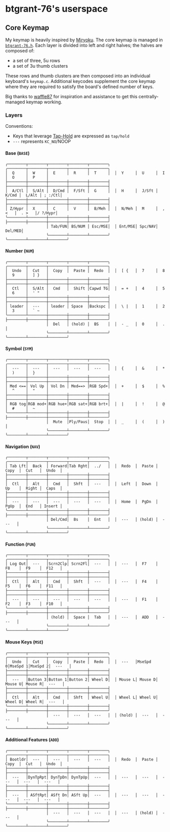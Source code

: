 # btgrant-76's userspace

## Core Keymap 

My keymap is heavily inspired by [Miryoku](https://github.com/manna-harbour/miryoku/). The core keymap is managed in [`btgrant-76.h`](./btgrant-76.h). Each layer is divided into left and right halves; the halves are composed of:

* a set of three, 5u rows
* a set of 3u thumb clusters

These rows and thumb clusters are then composed into an individual keyboard's `keymap.c`. Additional keycodes supplement the core keymap where they are required to satisfy the board's defined number of keys.

Big thanks to [waffle87](https://github.com/waffle87) for inspiration and assistance to get this centrally-managed keymap working.

### Layers

Conventions:

* Keys that leverage [Tap-Hold](https://docs.qmk.fm/#/tap_hold) are expressed as `tap/hold`
* `---` represents `KC_NO`/NOOP

#### Base (`BASE`)

```text
╭────────┬────────┬────────┬────────┬────────╮  ╭────────┬────────┬────────┬────────┬────────╮ 
│  Q     │  W     │  E     │  R     │  T     │  │  Y     │  U     │  I     │  O     │  P     │ 
├────────┼────────┼────────┼────────┼────────┤  ├────────┼────────┼────────┼────────┼────────┤ 
│  A/Ctl │  S/Alt │  D/Cmd │  F/Sft │  G     │  │  H     │  J/Sft │  K/Cmd │  L/Alt │ ; :/Ctl│ 
├────────┼────────┼────────┼────────┼────────┤  ├────────┼────────┼────────┼────────┼────────┤ 
│ Z/Hypr │  X     │  C     │  V     │  B/Meh │  │  N/Meh │  M     │  , <   │  . >   │/ ?/Hypr│ 
╰────────┴────────┼────────┼────────┼────────┤  ├────────┼────────┼────────┼────────┴────────╯ 
                  │ Tab/FUN│ BS/NUM │ Esc/MSE│  │ Ent/MSE│ Spc/NAV│ Del/MED│ 
                  ╰────────┴────────┴────────╯  ╰────────┴────────┴────────╯ 
```

#### Number (`NUM`)

```text
╭────────┬────────┬────────┬────────┬────────╮  ╭────────┬────────┬────────┬────────┬────────╮ 
│  Undo  │  Cut   │  Copy  │  Paste │  Redo  │  │  [ {   │  7     │  8     │  9     │  ] }   │ 
├────────┼────────┼────────┼────────┼────────┤  ├────────┼────────┼────────┼────────┼────────┤ 
│  Ctl   │  S/Alt │  Cmd   │  Shift │Capwd TG│  │  = +   │  4     │  5     │  6     │  ' "   │ 
├────────┼────────┼────────┼────────┼────────┤  ├────────┼────────┼────────┼────────┼────────┤ 
│ leader │  ---   │ leader │ Space  │Backspc │  │  \ |   │  1     │  2     │  3     │  ` ~   │ 
╰────────┴────────┼────────┼────────┼────────┤  ├────────┼────────┼────────┼────────┴────────╯ 
                  │  Del   │ (hold) │  BS    │  │  - _   │  0     │  .     │ 
                  ╰────────┴────────┴────────╯  ╰────────┴────────┴────────╯ 
```

#### Symbol (`SYM`)

```text
╭────────┬────────┬────────┬────────┬────────╮  ╭────────┬────────┬────────┬────────┬────────╮ 
│  ---   │  ---   │  ---   │  ---   │  ---   │  │  {     │  &     │  *     │  )     │  }     │ 
├────────┼────────┼────────┼────────┼────────┤  ├────────┼────────┼────────┼────────┼────────┤ 
│ Med <==│ Vol Up │ Vol Dn │ Med==> │RGB Spd+│  │  +     │  $     │  %     │  ^     │  "     │ 
├────────┼────────┼────────┼────────┼────────┤  ├────────┼────────┼────────┼────────┼────────┤ 
│ RGB tog│RGB mod+│RGB hue+│RGB sat+│RGB brt+│  │  |     │  !     │  @     │  #     │  ~     │ 
╰────────┴────────┼────────┼────────┼────────┤  ├────────┼────────┼────────┼────────┴────────╯ 
                  │  Mute  │Ply/Paus│  Stop  │  │  _     │  (     │  )     │ 
                  ╰────────┴────────┴────────╯  ╰────────┴────────┴────────╯ 
```

#### Navigation (`NAV`)

```text
╭────────┬────────┬────────┬────────┬────────╮  ╭────────┬────────┬────────┬────────┬────────╮ 
│ Tab Lft│  Back  │ Forward│Tab Rght│  ../   │  │  Redo  │  Paste │  Copy  │  Cut   │  Undo  │ 
├────────┼────────┼────────┼────────┼────────┤  ├────────┼────────┼────────┼────────┼────────┤ 
│  Ctl   │  Alt   │  Cmd   │  Shft  │  ---   │  │  Left  │  Down  │  Up    │  Right │  Caps  │ 
├────────┼────────┼────────┼────────┼────────┤  ├────────┼────────┼────────┼────────┼────────┤ 
│  ---   │  ---   │  ---   │  ---   │  ---   │  │  Home  │  PgDn  │  PgUp  │  End   │ Insert │ 
╰────────┴────────┼────────┼────────┼────────┤  ├────────┼────────┼────────┼────────┴────────╯ 
                  │ Del/Cmd│  Bs    │  Ent   │  │  ---   │ (hold) │  ---   │ 
                  ╰────────┴────────┴────────╯  ╰────────┴────────┴────────╯ 
```

#### Function (`FUN`)

```text
╭────────┬────────┬────────┬────────┬────────╮  ╭────────┬────────┬────────┬────────┬────────╮ 
│ Log Out│  ---   │Scrn2Clp│ Scrn2Fl│  ---   │  │  ---   │  F7    │  F8    │  F9    │  F12   │ 
├────────┼────────┼────────┼────────┼────────┤  ├────────┼────────┼────────┼────────┼────────┤ 
│  Ctl   │  Alt   │  Cmd   │  Shft  │  ---   │  │  ---   │  F4    │  F5    │  F6    │  F11   │ 
├────────┼────────┼────────┼────────┼────────┤  ├────────┼────────┼────────┼────────┼────────┤ 
│  ---   │  ---   │  ---   │  ---   │  ---   │  │  ---   │  F1    │  F2    │  F3    │  F10   │ 
╰────────┴────────┼────────┼────────┼────────┤  ├────────┼────────┼────────┼────────┴────────╯ 
                  │ (hold) │  Space │  Tab   │  │  ---   │  ADD   │  ---   │ 
                  ╰────────┴────────┴────────╯  ╰────────┴────────┴────────╯ 
```

#### Mouse Keys (`MSE`)

```text
╭────────┬────────┬────────┬────────┬────────╮  ╭────────┬────────┬────────┬────────┬────────╮
│  Undo  │  Cut   │  Copy  │  Paste │  Redo  │  │  ---   │MseSpd 0│MseSpd 1│MseSpd 2│  ---   │
├────────┼────────┼────────┼────────┼────────┤  ├────────┼────────┼────────┼────────┼────────┤
│  ---   │Button 3│Button 1│Button 2│ Wheel D│  │ Mouse L│ Mouse D│ Mouse U│ Mouse R│  ---   │
├────────┼────────┼────────┼────────┼────────┤  ├────────┼────────┼────────┼────────┼────────┤
│  Ctl   │  Alt   │  Cmd   │  Shft  │ Wheel U│  │ Wheel L│ Wheel U│ Wheel D│ Wheel R│  ---   │
╰────────┴────────┼────────┼────────┼────────┤  ├────────┼────────┼────────┼────────┴────────╯
                  │  ---   │  ---   │  ---   │  │ (hold) │  ---   │  ---   │ 
                  ╰────────┴────────┴────────╯  ╰────────┴────────┴────────╯ 
```

#### Additional Features (`ADD`)

```text
╭────────┬────────┬────────┬────────┬────────╮  ╭────────┬────────┬────────┬────────┬────────╮
│ Bootldr│  ---   │  ---   │  ---   │  ---   │  │  Redo  │  Paste │  Copy  │  Cut   │  Undo  │
├────────┼────────┼────────┼────────┼────────┤  ├────────┼────────┼────────┼────────┼────────┤
│  ---   │DynTpRpt│ DynTpDn│ DynTpUp│  ---   │  │  ---   │  ---   │  ---   │  ---   │  ---   │
├────────┼────────┼────────┼────────┼────────┤  ├────────┼────────┼────────┼────────┼────────┤
│  ---   │ ASftRpt│ ASft Dn│ ASft Up│  ---   │  │  ---   │  ---   │  ---   │  ---   │  ---   │
╰────────┴────────┼────────┼────────┼────────┤  ├────────┼────────┼────────┼────────┴────────╯
                  │  ---   │  ---   │  ---   │  │  ---   │ (hold) │  ---   │
                  ╰────────┴────────┴────────╯  ╰────────┴────────┴────────╯
```
